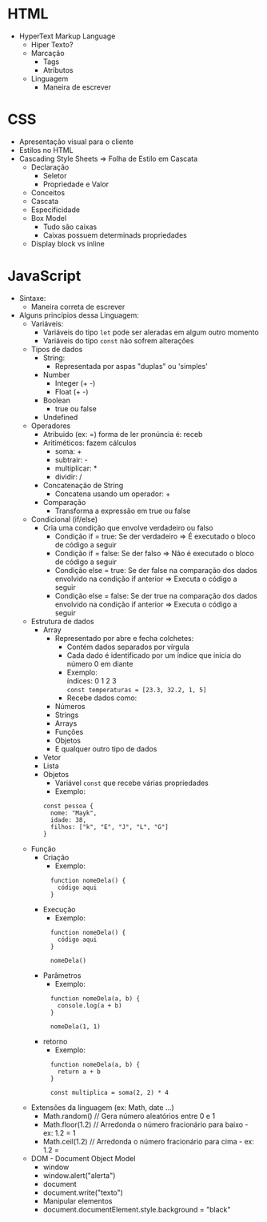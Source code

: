 # HTML
  - HyperText Markup Language<br>
    - Hiper Texto?<br>
    - Marcação<br>
      - Tags<br>
      - Atributos<br>
    - Linguagem<br>
      - Maneira de escrever<br>
# CSS  
  - Apresentação visual para o cliente<br>
  - Estilos no HTML<br>
  - Cascading Style Sheets => Folha de Estilo em Cascata<br>
    - Declaração
      - Seletor<br>
      - Propriedade e Valor<br>
    - Conceitos<br>
    - Cascata<br>
    - Especificidade<br>
    - Box Model<br>
      - Tudo são caixas<br>
      - Caixas possuem determinads propriedades<br>
    - Display block vs inline<br>    
# JavaScript 
  - Sintaxe:<br>
    - Maneira correta de escrever<br>
  - Alguns princípios dessa Linguagem:<br>
    - Variáveis:<br>
      - Variáveis do tipo `let` pode ser aleradas em algum outro momento<br>
      - Variáveis do tipo `const` não sofrem alterações<br>
    - Tipos de dados<br>
      - String:<br>
        - Representada por aspas "duplas" ou 'simples'<br>
      - Number<br>
        - Integer (+ -)<br>
        - Float (+ -)<br>
      - Boolean<br>
        - true ou false<br>
      - Undefined<br>
    - Operadores<br>
      - Atribuido (ex: =) forma de ler pronúncia é: receb<br>
      - Aritiméticos: fazem cálculos<br>
        - soma: +<br>
        - subtrair: -<br>
        - multiplicar: *<br>
        - dividir: /<br>
      - Concatenação de String<br>
        - Concatena usando um operador: +<br>
      - Comparação<br>
        - Transforma a expressão em true ou false<br>
    - Condicional (if/else)<br>
      - Cria uma condição que envolve verdadeiro ou falso<br>
        - Condição if = true: Se der verdadeiro => É executado o bloco de código a seguir<br>
        - Condição if = false: Se der falso => Não é executado o bloco de código a seguir<br>
        - Condição else = true: Se der false na comparação dos dados envolvido na condição if anterior => Executa o código a seguir<br>
        - Condição else = false: Se der true na comparação dos dados envolvido na condição if anterior => Executa o código a seguir<br>
    - Estrutura de dados<br>
      - Array<br>
        - Representado por abre e fecha colchetes:<br>
          - Contém dados separados por vírgula<br>
          - Cada dado é identificado por um índice que inicia do número 0 em diante<br>
          - Exemplo:<br>
                         índices:  0     1   2  3<br>
         `const temperaturas = [23.3, 32.2, 1, 5]`<br>
          - Recebe dados como:<br>
        - Números<br>
        - Strings<br>
        - Arrays<br>
        - Funções<br>
        - Objetos<br>
        - E qualquer outro tipo de dados<br>
      - Vetor<br>
      - Lista<br>
      - Objetos<br>
        - Variável `const` que recebe várias propriedades<br>
        - Exemplo:<br>
        ```
        const pessoa {
          nome: "Mayk",
          idade: 38,
          filhos: ["k", "E", "J", "L", "G"]
        }
        ```
    - Função<br>
      - Criação<br>
        - Exemplo:<br>
        ```
          function nomeDela() {
            código aqui
          }
        ```
      - Execução<br>
        - Exemplo:<br>
        ```
          function nomeDela() {
            código aqui
          }

          nomeDela()
        ```
      - Parâmetros<br>
        - Exemplo:<br>
        ```
          function nomeDela(a, b) {
            console.log(a + b)
          }

          nomeDela(1, 1)
        ```
      - retorno<br>
        - Exemplo:<br>
        ```
          function nomeDela(a, b) {
            return a + b
          }

          const multiplica = soma(2, 2) * 4
        ```
    - Extensões da linguagem (ex: Math, date ...)<br>
      - Math.random() // Gera número aleatórios entre 0 e 1<br>
      - Math.floor(1.2) // Arredonda o número fracionário para baixo - ex: 1.2 = 1<br>
      - Math.ceil(1.2) // Arredonda o número fracionário para cima - ex: 1.2 = <br>
    - DOM - Document Object Model<br>
      - window<br>
      - window.alert("alerta")<br>
      - document<br>
      - document.write("texto")<br>
      - Manipular elementos<br>
      - document.documentElement.style.background = "black"<br>
